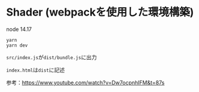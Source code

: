 # Shader (webpackを使用した環境構築)

node 14.17

```
yarn 
yarn dev
```

`src/index.js`が`dist/bundle.js`に出力

`index.html`は`dist`に記述

参考：https://www.youtube.com/watch?v=Dw7ocpnhIFM&t=87s
